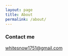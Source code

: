 ```yaml
---
layout: page
title: About
permalink: /about/
---
```


### Contact me

[whitesnow1751@gmail.com](mailto:whitesnow1751@gmail.com)
